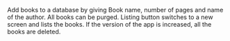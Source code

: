 Add books to a database by giving Book name, number of pages and name of the author. All books can be purged. Listing button switches to a new screen and lists the books. If the version of the app is increased, all the books are deleted.
